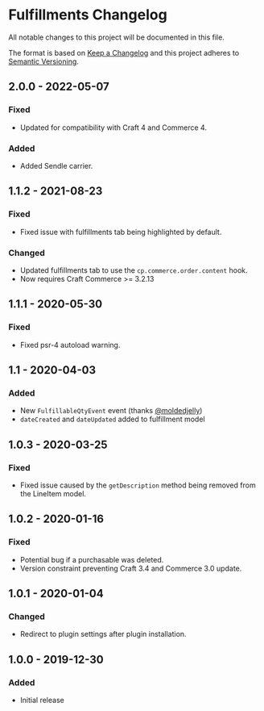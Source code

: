 # Fulfillments Changelog

All notable changes to this project will be documented in this file.

The format is based on [Keep a Changelog](http://keepachangelog.com/) and this project adheres to [Semantic Versioning](http://semver.org/).

## 2.0.0 - 2022-05-07
### Fixed
- Updated for compatibility with Craft 4 and Commerce 4.
### Added
- Added Sendle carrier.

## 1.1.2 - 2021-08-23
### Fixed
- Fixed issue with fulfillments tab being highlighted by default.
### Changed
- Updated fulfillments tab to use the `cp.commerce.order.content` hook.
- Now requires Craft Commerce >= 3.2.13

## 1.1.1 - 2020-05-30
### Fixed
- Fixed psr-4 autoload warning.

## 1.1 - 2020-04-03
### Added
- New `FulfillableQtyEvent` event (thanks [@moldedjelly](https://github.com/moldedjelly))
- `dateCreated` and `dateUpdated` added to fulfillment model

## 1.0.3 - 2020-03-25
### Fixed
- Fixed issue caused by the `getDescription` method being removed from the LineItem model.

## 1.0.2 - 2020-01-16
### Fixed
- Potential bug if a purchasable was deleted.
- Version constraint preventing Craft 3.4 and Commerce 3.0 update.

## 1.0.1 - 2020-01-04
### Changed
- Redirect to plugin settings after plugin installation.

## 1.0.0 - 2019-12-30
### Added
- Initial release
